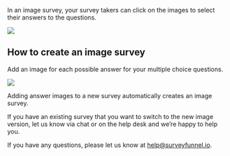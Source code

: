 In an image survey, your survey takers can click on the images to select their
answers to the questions.

![](https://d33v4339jhl8k0.cloudfront.net/docs/assets/53974d6ce4b0c76107b109d1/images/598393ee042863033a1ba0e8/file-gEFBjKaqUh.jpg)

## How to create an image survey

Add an image for each possible answer for your multiple choice questions.

![](https://d33v4339jhl8k0.cloudfront.net/docs/assets/53974d6ce4b0c76107b109d1/images/598397de042863033a1ba10e/file-9TfuN0sifB.png)

Adding answer images to a new survey automatically creates an image survey.

If you have an existing survey that you want to switch to the new image
version, let us know via chat or on the help desk and we’re happy to help you.

If you have any questions, please let us know at
[help@surveyfunnel.io](mailto:mailto:help@surveyfunnel.io).

